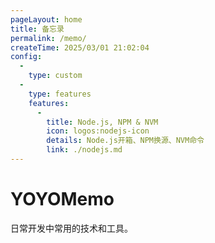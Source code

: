 ```yaml
---
pageLayout: home
title: 备忘录
permalink: /memo/
createTime: 2025/03/01 21:02:04
config:
  -
    type: custom
  -
    type: features
    features:
      -
        title: Node.js, NPM & NVM
        icon: logos:nodejs-icon
        details: Node.js开箱、NPM换源、NVM命令
        link: ./nodejs.md
---
```


# YOYOMemo

日常开发中常用的技术和工具。